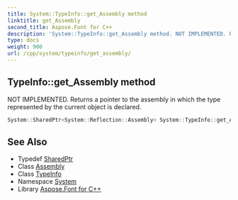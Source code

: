 ```yaml
---
title: System::TypeInfo::get_Assembly method
linktitle: get_Assembly
second_title: Aspose.Font for C++
description: 'System::TypeInfo::get_Assembly method. NOT IMPLEMENTED. Returns a pointer to the assembly in which the type represented by the current object is declared in C++.'
type: docs
weight: 900
url: /cpp/system/typeinfo/get_assembly/
---
```

## TypeInfo::get_Assembly method


NOT IMPLEMENTED. Returns a pointer to the assembly in which the type represented by the current object is declared.

```cpp
System::SharedPtr<System::Reflection::Assembly> System::TypeInfo::get_Assembly() const
```

## See Also

* Typedef [SharedPtr](../../sharedptr/)
* Class [Assembly](../../../system.reflection/assembly/)
* Class [TypeInfo](../)
* Namespace [System](../../)
* Library [Aspose.Font for C++](../../../)

